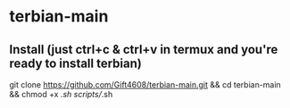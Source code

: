 # terbian-main
## Install (just ctrl+c & ctrl+v in termux and you're ready to install terbian)

git clone https://github.com/Gift4608/terbian-main.git && 
cd terbian-main && 
chmod +x *.sh scripts/*.sh

